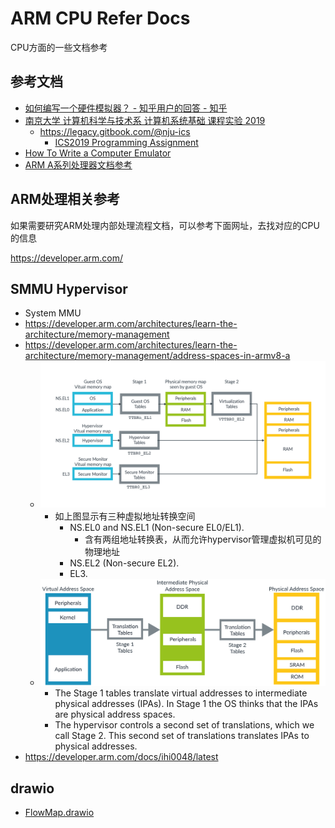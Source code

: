 # ARM CPU Refer Docs

CPU方面的一些文档参考


## 参考文档

* [如何编写一个硬件模拟器？ - 知乎用户的回答 - 知乎](https://www.zhihu.com/question/22680746/answer/70081399)
* [南京大学 计算机科学与技术系 计算机系统基础 课程实验 2019](https://nju-projectn.github.io/ics-pa-gitbook/ics2019/2.2.html)
  * https://legacy.gitbook.com/@nju-ics
    * [ICS2019 Programming Assignment](https://legacy.gitbook.com/book/nju-ics/ics2019-programming-assignment/details)
* [How To Write a Computer Emulator](http://fms.komkon.org/EMUL8/HOWTO.html)
* [ARM A系列处理器文档参考](https://developer.arm.com/ip-products/processors/cortex-a)

## ARM处理相关参考

如果需要研究ARM处理内部处理流程文档，可以参考下面网址，去找对应的CPU的信息

https://developer.arm.com/


## SMMU Hypervisor

* System MMU
* https://developer.arm.com/architectures/learn-the-architecture/memory-management  
* https://developer.arm.com/architectures/learn-the-architecture/memory-management/address-spaces-in-armv8-a
  * ![ARM_Address_spaces_in_Armv8-A.png](images/ARM_Address_spaces_in_Armv8-A.png)
    * 如上图显示有三种虚拟地址转换空间
      * NS.EL0 and NS.EL1 (Non-secure EL0/EL1).
        * 含有两组地址转换表，从而允许hypervisor管理虚拟机可见的物理地址
      * NS.EL2 (Non-secure EL2).
      * EL3.
  * ![ARM_Stage_2_IPAs_to_phsyical_addresses.png](images/ARM_Stage_2_IPAs_to_phsyical_addresses.png)
    * The Stage 1 tables translate virtual addresses to intermediate physical addresses (IPAs). In Stage 1 the OS thinks that the IPAs are physical address spaces. 
    * The hypervisor controls a second set of translations, which we call Stage 2. This second set of translations translates IPAs to physical addresses.
* https://developer.arm.com/docs/ihi0048/latest

## drawio

* [FlowMap.drawio](drawio/FlowMap.drawio)
